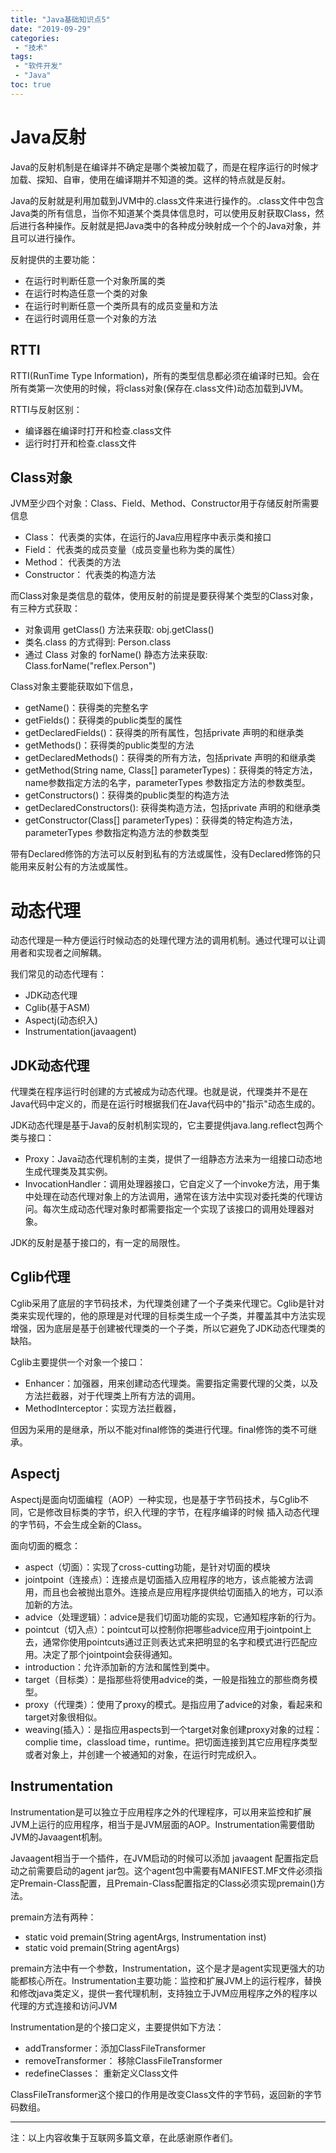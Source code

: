```yaml
---
title: "Java基础知识点5"
date: "2019-09-29"
categories:
 - "技术"
tags:
 - "软件开发"
 - "Java"
toc: true
---
```


# Java反射

Java的反射机制是在编译并不确定是哪个类被加载了，而是在程序运行的时候才加载、探知、自审，使用在编译期并不知道的类。这样的特点就是反射。

Java的反射就是利用加载到JVM中的.class文件来进行操作的。.class文件中包含Java类的所有信息，当你不知道某个类具体信息时，可以使用反射获取Class，然后进行各种操作。反射就是把Java类中的各种成分映射成一个个的Java对象，并且可以进行操作。

反射提供的主要功能：

 - 在运行时判断任意一个对象所属的类
 - 在运行时构造任意一个类的对象
 - 在运行时判断任意一个类所具有的成员变量和方法
 - 在运行时调用任意一个对象的方法

## RTTI

RTTI(RunTime Type Information)，所有的类型信息都必须在编译时已知。会在所有类第一次使用的时候，将class对象(保存在.class文件)动态加载到JVM。

RTTI与反射区别：

 - 编译器在编译时打开和检查.class文件
 - 运行时打开和检查.class文件
<!--more-->

## Class对象

JVM至少四个对象：Class、Field、Method、Constructor用于存储反射所需要信息

 - Class： 代表类的实体，在运行的Java应用程序中表示类和接口
 - Field： 代表类的成员变量（成员变量也称为类的属性）
 - Method： 代表类的方法
 - Constructor： 代表类的构造方法

而Class对象是类信息的载体，使用反射的前提是要获得某个类型的Class对象，有三种方式获取：

 - 对象调用 getClass() 方法来获取: obj.getClass()
 - 类名.class 的方式得到: Person.class
 - 通过 Class 对象的 forName() 静态方法来获取: Class.forName("reflex.Person")

Class对象主要能获取如下信息，

 - getName()：获得类的完整名字
 - getFields()：获得类的public类型的属性
 - getDeclaredFields()：获得类的所有属性，包括private 声明的和继承类  
 - getMethods()：获得类的public类型的方法
 - getDeclaredMethods()：获得类的所有方法，包括private 声明的和继承类
 - getMethod(String name, Class[] parameterTypes)：获得类的特定方法，name参数指定方法的名字，parameterTypes 参数指定方法的参数类型。
 - getConstructors()：获得类的public类型的构造方法
 - getDeclaredConstructors(): 获得类构造方法，包括private 声明的和继承类
 - getConstructor(Class[] parameterTypes)：获得类的特定构造方法，parameterTypes 参数指定构造方法的参数类型

带有Declared修饰的方法可以反射到私有的方法或属性，没有Declared修饰的只能用来反射公有的方法或属性。

# 动态代理

动态代理是一种方便运行时候动态的处理代理方法的调用机制。通过代理可以让调用者和实现者之间解耦。

我们常见的动态代理有：

 - JDK动态代理
 - Cglib(基于ASM)
 - Aspectj(动态织入)
 - Instrumentation(javaagent)

## JDK动态代理

代理类在程序运行时创建的方式被成为动态代理。也就是说，代理类并不是在Java代码中定义的，而是在运行时根据我们在Java代码中的"指示"动态生成的。

JDK动态代理是基于Java的反射机制实现的，它主要提供java.lang.reflect包两个类与接口：

 - Proxy：Java动态代理机制的主类，提供了一组静态方法来为一组接口动态地生成代理类及其实例。
 - InvocationHandler：调用处理器接口，它自定义了一个invoke方法，用于集中处理在动态代理对象上的方法调用，通常在该方法中实现对委托类的代理访问。每次生成动态代理对象时都需要指定一个实现了该接口的调用处理器对象。

JDK的反射是基于接口的，有一定的局限性。

## Cglib代理

Cglib采用了底层的字节码技术，为代理类创建了一个子类来代理它。Cglib是针对类来实现代理的，他的原理是对代理的目标类生成一个子类，并覆盖其中方法实现增强，因为底层是基于创建被代理类的一个子类，所以它避免了JDK动态代理类的缺陷。


Cglib主要提供一个对象一个接口：

 - Enhancer：加强器，用来创建动态代理类。需要指定需要代理的父类，以及方法拦截器，对于代理类上所有方法的调用。
 - MethodInterceptor：实现方法拦截器，


但因为采用的是继承，所以不能对final修饰的类进行代理。final修饰的类不可继承。


## Aspectj

Aspectj是面向切面编程（AOP）一种实现，也是基于字节码技术，与Cglib不同，它是修改目标类的字节，织入代理的字节，在程序编译的时候 插入动态代理的字节码，不会生成全新的Class。

面向切面的概念：
 
  - aspect（切面）：实现了cross-cutting功能，是针对切面的模块
  - jointpoint（连接点）：连接点是切面插入应用程序的地方，该点能被方法调用，而且也会被抛出意外。连接点是应用程序提供给切面插入的地方，可以添加新的方法。
  - advice（处理逻辑）：advice是我们切面功能的实现，它通知程序新的行为。
  - pointcut（切入点）：pointcut可以控制你把哪些advice应用于jointpoint上去，通常你使用pointcuts通过正则表达式来把明显的名字和模式进行匹配应用。决定了那个jointpoint会获得通知。
  - introduction：允许添加新的方法和属性到类中。
  - target（目标类）：是指那些将使用advice的类，一般是指独立的那些商务模型。
  - proxy（代理类）：使用了proxy的模式。是指应用了advice的对象，看起来和target对象很相似。
  - weaving(插入）：是指应用aspects到一个target对象创建proxy对象的过程：complie time，classload time，runtime。把切面连接到其它应用程序类型或者对象上，并创建一个被通知的对象，在运行时完成织入。


## Instrumentation

Instrumentation是可以独立于应用程序之外的代理程序，可以用来监控和扩展JVM上运行的应用程序，相当于是JVM层面的AOP。Instrumentation需要借助JVM的Javaagent机制。

Javaagent相当于一个插件，在JVM启动的时候可以添加 javaagent 配置指定启动之前需要启动的agent jar包。这个agent包中需要有MANIFEST.MF文件必须指定Premain-Class配置，且Premain-Class配置指定的Class必须实现premain()方法。

premain方法有两种：

 - static void premain(String agentArgs, Instrumentation inst)
 - static void premain(String agentArgs)

 premain方法中有一个参数，Instrumentation，这个是才是agent实现更强大的功能都核心所在。Instrumentation主要功能：监控和扩展JVM上的运行程序，替换和修改java类定义，提供一套代理机制，支持独立于JVM应用程序之外的程序以代理的方式连接和访问JVM
  
Instrumentation是的个接口定义，主要提供如下方法：

 - addTransformer：添加ClassFileTransformer
 - removeTransformer： 移除ClassFileTransformer
 - redefineClasses： 重新定义Class文件

ClassFileTransformer这个接口的作用是改变Class文件的字节码，返回新的字节码数组。


----- 

注：以上内容收集于互联网多篇文章，在此感谢原作者们。 
